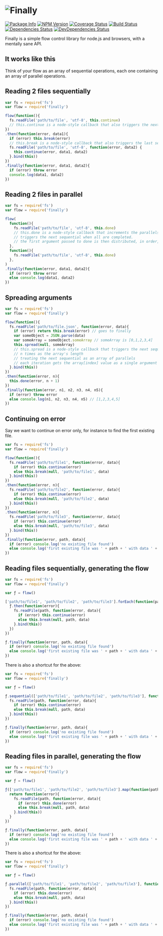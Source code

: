 # ![Finally](http://kamicane.github.io/assets/finally.png)

[![Package Info](http://img.shields.io/badge/npm-finally-blue.svg)](https://npmjs.org/package/finally)
[![NPM Version](http://img.shields.io/npm/v/finally.svg)](https://npmjs.org/package/finally)
[![Coverage Status](http://img.shields.io/coveralls/kamicane/finally/master.svg)](https://coveralls.io/r/kamicane/finally)
[![Build Status](http://img.shields.io/travis/kamicane/finally/master.svg)](http://travis-ci.org/kamicane/finally)
[![Dependencies Status](https://david-dm.org/kamicane/finally.svg?theme=shields.io)](https://david-dm.org/kamicane/finally)
[![DevDependencies Status](https://david-dm.org/kamicane/finally/dev-status.svg?theme=shields.io)](https://david-dm.org/kamicane/finally#info=devDependencies)

Finally is a simple flow control library for node.js and browsers, with a mentally sane API.

## It works like this

Think of your flow as an array of sequential operations, each one containing an array of parallel operations.

## Reading 2 files sequentially

```js
var fs = require('fs')
var flow = require('finally')

flow(function(){
  fs.readFile('path/to/file', 'utf-8', this.continue)
  // this.continue is a node-style callback that also triggers the next sequential
})
.then(function(error, data1){
  if (error) this.break(error)
  // this.break is a node-style callback that also triggers the last sequential
  fs.readFile('path/to/file', 'utf-8', function(error, data2) {
    this.continue(error, data1, data2)
  }.bind(this))
})
.finally(function(error, data1, data2){
  if (error) throw error
  console.log(data1, data2)
})
```

## Reading 2 files in parallel

```js
var fs = require('fs')
var flow = require('finally')

flow(
  function(){
    fs.readFile('path/to/file', 'utf-8', this.done)
    // this.done is a node-style callback that increments the parallels counter and
    // triggers the next sequential when all are completed.
    // the first argument passed to done is then distributed, in order, to the next sequential
  },
  function(){
    fs.readFile('path/to/file', 'utf-8', this.done)
  },
)
.finally(function(error, data1, data2){
  if (error) throw error
  else console.log(data1, data2)
})
```

## Spreading arguments

```js
var fs = require('fs')
var flow = require('finally')

flow(function(){
  fs.readFile('path/to/file.json', function(error, data){
    if (error) return this.break(error) // goes to finally
    var someObject = JSON.parse(data)
    var someArray = someObject.someArray // someArray is [0,1,2,3,4]
    this.spread(null, someArray)
    // this.spread is a node-style callback that triggers the next sequential
    // n times as the array's length
    // treating the next sequential as an array of parallels
    // each iteration gets the array[index] value as a single argument (after error, ofcourse)
  }.bind(this))
})
.then(function(error, n){
  this.done(error, n + 1)
})
.finally(function(error, n1, n2, n3, n4, n5){
  if (error) throw error
  else console.log(n1, n2, n3, n4, n5) // [1,2,3,4,5]
})
```

## Continuing on error

Say we want to continue on error only, for instance to find the first existing file.

```js
var fs = require('fs')
var flow = require('finally')

flow(function(){
  fs.readFile('path/to/file1', function(error, data){
    if (error) this.continue(error)
    else this.break(null, 'path/to/file1', data)
  }.bind(this))
})
.then(function(error, n){
  fs.readFile('path/to/file2', function(error, data){
    if (error) this.continue(error)
    else this.break(null, 'path/to/file2', data)
  }.bind(this))
})
.then(function(error, n){
  fs.readFile('path/to/file3', function(error, data){
    if (error) this.continue(error)
    else this.break(null, 'path/to/file3', data)
  }.bind(this))
})
.finally(function(error, path, data){
  if (error) console.log('no existing file found')
  else console.log('first existing file was ' + path + ' with data ' + data)
})
```

## Reading files sequentially, generating the flow

```js
var fs = require('fs')
var flow = require('finally')

var ƒ = flow()

['path/to/file1', 'path/to/file2', 'path/to/file3'].forEach(function(path) {
  ƒ.then(function(error){
    fs.readFile(path, function(error, data){
      if (error) this.continue(error)
      else this.break(null, path, data)
    }.bind(this))
  })
})

ƒ.finally(function(error, path, data){
  if (error) console.log('no existing file found')
  else console.log('first existing file was ' + path + ' with data ' + data)
})
```

There is also a shortcut for the above:

```js
var fs = require('fs')
var flow = require('finally')

var ƒ = flow()

ƒ.sequential(['path/to/file1', 'path/to/file2', 'path/to/file3'], function(path, i, error) {
  fs.readFile(path, function(error, data){
    if (error) this.continue(error)
    else this.break(null, path, data)
  }.bind(this))
})

ƒ.finally(function(error, path, data){
  if (error) console.log('no existing file found')
  else console.log('first existing file was ' + path + ' with data ' + data)
})
```

## Reading files in parallel, generating the flow

```js
var fs = require('fs')
var flow = require('finally')

var ƒ = flow()

ƒ(['path/to/file1', 'path/to/file2', 'path/to/file3'].map(function(path) {
  return function(error){
    fs.readFile(path, function(error, data){
      if (error) this.done(error)
      else this.break(null, path, data)
    }.bind(this))
  }
})

ƒ.finally(function(error, path, data){
  if (error) console.log('no existing file found')
  else console.log('first existing file was ' + path + ' with data ' + data)
})
```

There is also a shortcut for the above:

```js
var fs = require('fs')
var flow = require('finally')

var ƒ = flow()

ƒ.parallel(['path/to/file1', 'path/to/file2', 'path/to/file3'], function(path, i, error) {
  fs.readFile(path, function(error, data){
    if (error) this.done(error)
    else this.break(null, path, data)
  }.bind(this))
})

ƒ.finally(function(error, path, data){
  if (error) console.log('no existing file found')
  else console.log('first existing file was ' + path + ' with data ' + data)
})
```
